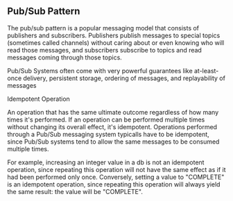 ## Pub/Sub Pattern

The pub/sub pattern is a popular messaging model that consists of publishers and subscribers. Publishers publish messages to special topics (sometimes called channels) without caring about or even knowing who will read those messages, and subscribers subscribe to topics and read messages coming through those topics.

Pub/Sub Systems often come with very powerful guarantees like at-least-once delivery, persistent storage, ordering of messages, and replayability of messages

Idempotent Operation

An operation that has the same ultimate outcome regardless of how many times it's performed. If an operation can be performed multiple times without changing its overall effect, it's idempotent. Operations performed through a Pub/Sub messaging system typicalls have to be idempotent, since Pub/Sub systems tend to allow the same messages to be consumed multiple times.

For example, increasing an integer value in a db is not an idempotent operation, since repeating this operation will not have the same effect as if it had been performed only once. Conversely, setting a value to "COMPLETE" is an idempotent operation, since repeating this operation will always yield the same result: the value will be "COMPLETE".
